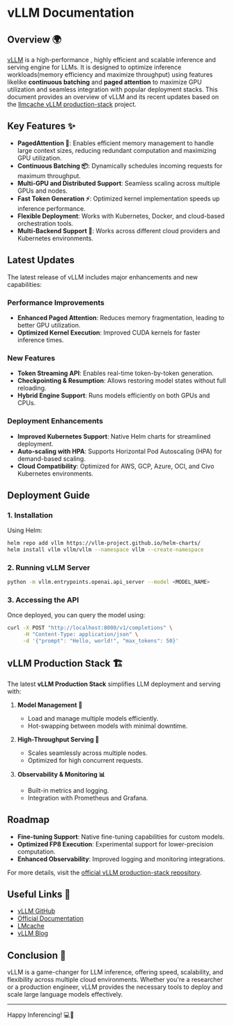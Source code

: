 # vLLM Documentation

## Overview 🌍
[vLLM](https://github.com/vllm-project/vllm) is a high-performance , highly efficient  and scalable inference and serving engine for LLMs. It is designed to optimize inference workloads(memory efficiency and maximize throughput) using features likelike **continuous batching** and **paged attention** to maximize GPU utilization and seamless integration with popular deployment stacks.
This document provides an overview of vLLM and its recent updates based on the [llmcache vLLM production-stack](https://github.com/llmcache/vllm-production-stack) project.

## Key Features ✨

- **PagedAttention 🚀**: Enables efficient memory management to handle large context sizes, reducing redundant computation and maximizing GPU utilization.
- **Continuous Batching 📦**: Dynamically schedules incoming requests for maximum throughput.
- **Multi-GPU and Distributed Support**: Seamless scaling across multiple GPUs and nodes.
- **Fast Token Generation ⚡**: Optimized kernel implementation speeds up inference performance.
- **Flexible Deployment**: Works with Kubernetes, Docker, and cloud-based orchestration tools.
- **Multi-Backend Support 🔗**: Works across different cloud providers and Kubernetes environments. 

## Latest Updates

The latest release of vLLM includes major enhancements and new capabilities:

### Performance Improvements
- **Enhanced Paged Attention**: Reduces memory fragmentation, leading to better GPU utilization.
- **Optimized Kernel Execution**: Improved CUDA kernels for faster inference times.

### New Features
- **Token Streaming API**: Enables real-time token-by-token generation.
- **Checkpointing & Resumption**: Allows restoring model states without full reloading.
- **Hybrid Engine Support**: Runs models efficiently on both GPUs and CPUs.

### Deployment Enhancements
- **Improved Kubernetes Support**: Native Helm charts for streamlined deployment.
- **Auto-scaling with HPA**: Supports Horizontal Pod Autoscaling (HPA) for demand-based scaling.
- **Cloud Compatibility**: Optimized for AWS, GCP, Azure, OCI, and Civo Kubernetes environments.

## Deployment Guide

### 1. Installation

Using Helm:
```bash
helm repo add vllm https://vllm-project.github.io/helm-charts/
helm install vllm vllm/vllm --namespace vllm --create-namespace
```

### 2. Running vLLM Server

```bash
python -m vllm.entrypoints.openai.api_server --model <MODEL_NAME>
```

### 3. Accessing the API

Once deployed, you can query the model using:
```bash
curl -X POST "http://localhost:8000/v1/completions" \
     -H "Content-Type: application/json" \
     -d '{"prompt": "Hello, world!", "max_tokens": 50}'
```

## vLLM Production Stack 🏗️

The latest **vLLM Production Stack** simplifies LLM deployment and serving with:

1. **Model Management 🧠**
   - Load and manage multiple models efficiently.
   - Hot-swapping between models with minimal downtime.

2. **High-Throughput Serving 🚦**
   - Scales seamlessly across multiple nodes.
   - Optimized for high concurrent requests.

3. **Observability & Monitoring 📊**
   - Built-in metrics and logging.
   - Integration with Prometheus and Grafana.

 
## Roadmap
- **Fine-tuning Support**: Native fine-tuning capabilities for custom models.
- **Optimized FP8 Execution**: Experimental support for lower-precision computation.
- **Enhanced Observability**: Improved logging and monitoring integrations.

For more details, visit the [official vLLM production-stack repository](https://github.com/vllm-project/production-stack).
## Useful Links 🔗
- [vLLM GitHub](https://github.com/vllm-project/vllm)
- [Official Documentation](https://vllm.ai/docs)
- [LMcache](https://lmcache.ai)
- [vLLM Blog]( https://blog.vllm.ai/)

## Conclusion 🎯
vLLM is a game-changer for LLM inference, offering speed, scalability, and flexibility across multiple cloud environments. Whether you're a researcher or a production engineer, vLLM provides the necessary tools to deploy and scale large language models effectively.

---

Happy Inferencing! 💻🚀



